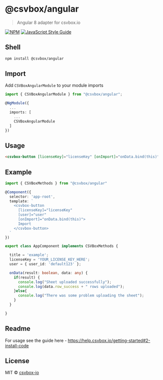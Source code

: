 # @csvbox/angular

> Angular 8 adapter for csvbox.io

[![NPM](https://img.shields.io/npm/v/@csvbox/angular.svg)](https://www.npmjs.com/package/@csvbox/angular) [![JavaScript Style Guide](https://img.shields.io/badge/code_style-standard-brightgreen.svg)](https://standardjs.com)

## Shell

```bash
npm install @csvbox/angular
```

## Import
Add `CSVBoxAngularModule` to your module imports
```ts
import { CSVBoxAngularModule } from "@csvbox/angular";

@NgModule({
  ...
  imports: [
    ...
    CSVBoxAngularModule
  ]
})
```

## Usage

```html
<csvbox-button [licenseKey]="licenseKey" [onImport]="onData.bind(this)" [user]="user">Import</csvbox-button>
```

## Example

```ts
import { CSVBoxMethods } from "@csvbox/angular"

@Component({
  selector: 'app-root',
  template: `
    <csvbox-button
      [licenseKey]="licenseKey"
      [user]="user"
      [onImport]="onData.bind(this)">
      Import
    </csvbox-button>
  `
})

export class AppComponent implements CSVBoxMethods {

  title = 'example';
  licenseKey = 'YOUR_LICENSE_KEY_HERE';
  user = { user_id: 'default123' };

  onData(result: boolean, data: any) {
    if(result) {
      console.log("Sheet uploaded successfully");
      console.log(data.row_success + " rows uploaded");
    }else{
      console.log("There was some problem uploading the sheet");
    }
  }

}
```

## Readme

For usage see the guide here - https://help.csvbox.io/getting-started#2-install-code


## License

MIT © [csvbox-io](https://github.com/csvbox-io)
